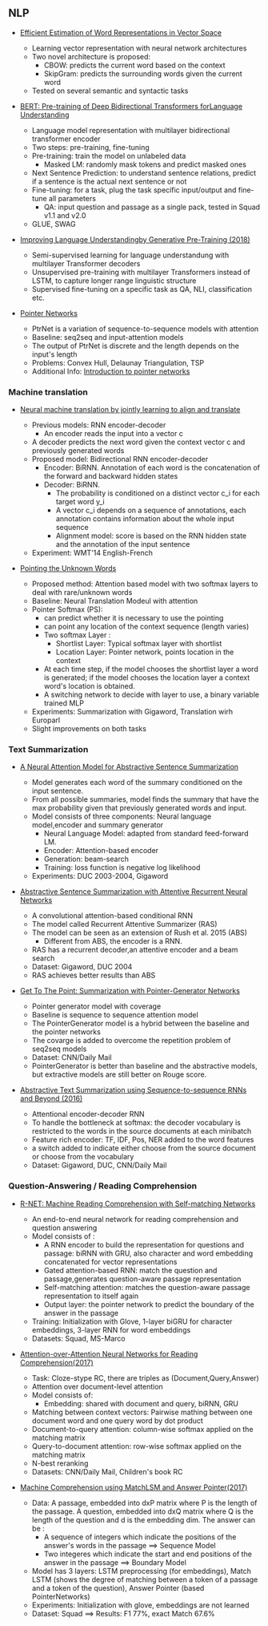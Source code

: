 ## NLP
* [Efficient Estimation of Word Representations in Vector Space](https://arxiv.org/pdf/1301.3781.pdf)
    * Learning vector representation with neural network architectures
    * Two novel architecture is proposed:
        * CBOW: predicts the current word based on the context
        * SkipGram: predicts the surrounding words given the current word
    * Tested on several semantic and syntactic tasks

* [BERT: Pre-training of Deep Bidirectional Transformers forLanguage Understanding](https://arxiv.org/abs/1810.04805)
    * Language model representation with multilayer bidirectional transformer encoder
    * Two steps: pre-training, fine-tuning
    * Pre-training: train the model on unlabeled data
        * Masked LM: randomly mask tokens and predict masked ones
	* Next Sentence Prediction: to understand sentence relations, predict if a sentence is the actual next sentence or not
    * Fine-tuning: for a task, plug the task specific input/output and fine-tune all parameters
        * QA: input question and passage as a single pack, tested in Squad v1.1 and v2.0
	* GLUE, SWAG
* [Improving Language Understandingby Generative Pre-Training (2018)](https://cdn.openai.com/research-covers/language-unsupervised/language_understanding_paper.pdf)
    * Semi-supervised learning for language understandung with multilayer Transformer decoders
    * Unsupervised pre-training with multilayer Transformers instead of LSTM, to capture longer range linguistic structure
    * Supervised fine-tuning on a specific task as QA, NLI, classification etc. 

* [ Pointer Networks](http://papers.nips.cc/paper/5866-pointer-networks.pdf)
    * PtrNet is a variation of sequence-to-sequence models with attention
    * Baseline: seq2seq and input-attention models
    * The output of PtrNet is discrete and the length depends on the input's length
    * Problems: Convex Hull, Delaunay Triangulation, TSP
    * Additional Info: [Introduction to pointer networks](http://fastml.com/introduction-to-pointer-networks/) 

 
### Machine translation 
* [ Neural  machine  translation  by jointly  learning  to  align  and  translate](https://arxiv.org/pdf/1409.0473.pdf)
    * Previous models: RNN encoder-decoder
        * An encoder reads the input into a vector c
	* A decoder predicts the next word given the context vector c and previously generated words
    * Proposed model: Bidirectional RNN encoder-decoder
        * Encoder: BiRNN. Annotation of each word is the concatenation of the forward and backward hidden states
        * Decoder: BiRNN.
	      * The probability is conditioned on a distinct vector c_i for each target word y_i
	      * A vector c_i depends on a sequence of annotations, each annotation contains information about the whole input sequence
	      * Alignment model: score is based on the RNN hidden state and the annotation of the input sentence
    * Experiment: WMT'14 English-French

* [ Pointing the Unknown Words ](https://arxiv.org/abs/1603.08148)
    * Proposed method: Attention based model with two softmax layers to deal with rare/unknown words
    * Baseline: Neural Translation Modeul with attention
    * Pointer Softmax (PS):
        * can predict whether it is necessary to use the pointing
        * can point any location of the context sequence (length varies)
        * Two softmax Layer :
	      * Shortlist Layer: Typical softmax layer with shortlist
	      * Location Layer: Pointer network, points location in the context
        * At each time step, if the model chooses the shortlist layer a word is generated; if the model chooses the location layer a context word's location is obtained.
        * A switching network to decide with layer to use, a binary variable trained MLP
    * Experiments: Summarization with Gigaword, Translation wirh Europarl
    * Slight improvements on both tasks

### Text Summarization

* [ A Neural Attention Model for Abstractive Sentence Summarization](https://arxiv.org/abs/1509.00685)
    * Model generates each word of the summary conditioned on the input sentence.
    * From all possible summaries, model finds the summary that have the max probability
    given that previously generated words and input.
    * Model consists of three components: Neural language model,encoder and summary generator
        * Neural Language Model: adapted from standard feed-forward LM.
	    * Encoder: Attention-based encoder
	    * Generation: beam-search
        * Training: loss function is negative log likelihood
    * Experiments: DUC 2003-2004, Gigaword


* [ Abstractive Sentence Summarization with Attentive Recurrent Neural Networks](http://www.aclweb.org/anthology/N16-1012)
    * A convolutional attention-based conditional RNN
    * The model called Recurrent Attentive Summarizer (RAS)
    * The model can be seen as an extension of Rush et al. 2015 (ABS)
        * Different from ABS, the encoder is a RNN.
    * RAS has a recurrent decoder,an attentive encoder and a beam search
    * Dataset: Gigaword, DUC 2004
    * RAS achieves better results than ABS

* [Get To The Point: Summarization with Pointer-Generator Networks](https://arxiv.org/abs/1704.04368)
    * Pointer generator model with coverage
    * Baseline is sequence to sequence attention model
    * The PointerGenerator model is a hybrid between the baseline and the pointer networks
    * The covarge is added to overcome the repetition problem of seq2seq models
    * Dataset: CNN/Daily Mail
    * PointerGenerator is better than baseline and the abstractive models, but extractive models are still better on Rouge score.

* [Abstractive Text Summarization using Sequence-to-sequence RNNs and Beyond (2016)](https://arxiv.org/pdf/1602.06023.pdf)
    * Attentional encoder-decoder RNN 
    * To handle the bottleneck at softmax: the decoder vocabulary is restricted to the words in the source documents at each minibatch
    * Feature rich encoder: TF, IDF, Pos, NER added to the word features 
    * a switch added to indicate either choose from the source document or choose from the vocabulary 
    * Dataset: Gigaword, DUC, CNN/Daily Mail
    
### Question-Answering / Reading Comprehension

* [R-NET: Machine Reading Comprehension with Self-matching Networks ](https://www.microsoft.com/en-us/research/publication/mrc/)
    * An end-to-end neural network for reading comprehension and question answering
    * Model consists of :
        * A RNN encoder to build the representation for questions and passage: biRNN with GRU, also
	        character and word embedding concatenated for vector representations
        * Gated attention-based RNN: match the question and passage,generates question-aware passage representation
        * Self-matching attention: matches the question-aware passage representation to itself again
        * Output layer: the pointer network to predict the boundary of the answer in the passage
    * Training: Initialization with Glove, 1-layer biGRU for character embeddings, 3-layer RNN for word embeddings
    * Datasets: Squad, MS-Marco

* [Attention-over-Attention Neural Networks for Reading Comprehension(2017)](https://arxiv.org/pdf/1607.04423.pdf)
    * Task: Cloze-stype RC, there are triples as (Document,Query,Answer)
    * Attention over document-level attention
    * Model consists of:
        * Embedding: shared with document and query, biRNN, GRU
	* Matching between context vectors: Pairwise mathing between one document word and one query word by dot product
	* Document-to-query attention: column-wise softmax applied on the matching matrix
	* Query-to-document attention: row-wise softmax applied on the matching matrix
	* N-best reranking
    * Datasets: CNN/Daily Mail, Children's book RC

* [Machine Comprehension using MatchLSM and Answer Pointer(2017)](https://arxiv.org/pdf/1608.07905.pdf)
    * Data: A passage, embedded into dxP matrix where P is the length of the passage. A question, embedded into dxQ matrix where Q is the length of the question and d is the embedding dim. The answer can be : 
        * A sequence of integers which indicate the positions of the answer's words in the passage ==> Sequence Model
        * Two integeres which indicate the start and end positions of the answer in the passage ==> Boundary Model
    * Model has 3 layers: LSTM preprocessing (for embeddings), Match LSTM (shows the degree of matching between a token of a passage and a token of the question), Answer Pointer (based PointerNetworks)
    * Experiments: Initialization with glove, embeddings are not learned 
    * Dataset: Squad  ==> Results: F1 77%, exact Match 67.6%

